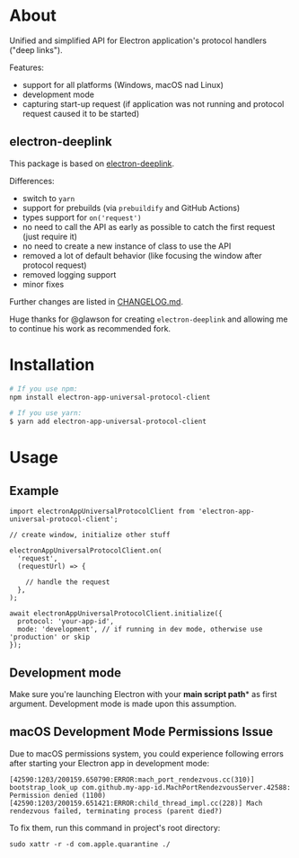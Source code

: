 # About

Unified and simplified API for Electron application's protocol handlers ("deep links").

Features:
- support for all platforms (Windows, macOS nad Linux)
- development mode
- capturing start-up request (if application was not running and protocol request caused it to be started)

## electron-deeplink

This package is based on [electron-deeplink](https://github.com/glawson/electron-deeplink).

Differences:
- switch to `yarn`
- support for prebuilds (via `prebuildify` and GitHub Actions)
- types support for `on('request')`
- no need to call the API as early as possible to catch the first request (just require it)
- no need to create a new instance of class to use the API
- removed a lot of default behavior (like focusing the window after protocol request)
- removed logging support
- minor fixes

Further changes are listed in [CHANGELOG.md](./CHANGELOG.md).

Huge thanks for @glawson for creating `electron-deeplink` and allowing me to continue his work as recommended fork.

# Installation

```sh
# If you use npm:
npm install electron-app-universal-protocol-client

# If you use yarn:
$ yarn add electron-app-universal-protocol-client
```

# Usage

## Example

```
import electronAppUniversalProtocolClient from 'electron-app-universal-protocol-client';

// create window, initialize other stuff

electronAppUniversalProtocolClient.on(
  'request',
  (requestUrl) => {

    // handle the request
  },
);

await electronAppUniversalProtocolClient.initialize({
  protocol: 'your-app-id',
  mode: 'development', // if running in dev mode, otherwise use 'production' or skip
});

```

## Development mode

Make sure you're launching Electron with your **main script path*** as first argument. Development mode is made upon this assumption.

## macOS Development Mode Permissions Issue

Due to macOS permissions system, you could experience following errors after starting your Electron app in development mode:
```
[42590:1203/200159.650790:ERROR:mach_port_rendezvous.cc(310)] bootstrap_look_up com.github.my-app-id.MachPortRendezvousServer.42588: Permission denied (1100)
[42590:1203/200159.651421:ERROR:child_thread_impl.cc(228)] Mach rendezvous failed, terminating process (parent died?)
```

To fix them, run this command in project's root directory:
```
sudo xattr -r -d com.apple.quarantine ./
```
